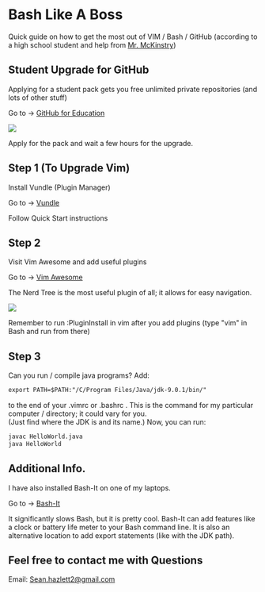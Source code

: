 # Bash Like A Boss
Quick guide on how to get the most out of VIM / Bash / GitHub (according to a high school student and help from [Mr. McKinstry](https://github.com/RobbieMcKinstry))

## Student Upgrade for GitHub 
Applying for a student pack gets you free unlimited private repositories (and lots of other stuff)

Go to -> [GitHub for Education](https://education.github.com/)


![](https://aimhighjoinordie.github.io/BashLikeABoss/assets/GitEdu.png)


Apply for the pack and wait a few hours for the upgrade.  

## Step 1 (To Upgrade Vim)
Install Vundle (Plugin Manager)

Go to -> [Vundle](https://github.com/VundleVim/Vundle.vim)

Follow Quick Start instructions

## Step 2 
Visit Vim Awesome and add useful plugins

Go to -> [Vim Awesome](https://vimawesome.com/)

The Nerd Tree is the most useful plugin of all; it allows for easy navigation. 


![](https://aimhighjoinordie.github.io/BashLikeABoss/assets/NT.png)


Remember to run :PluginInstall in vim after you add plugins (type "vim" in Bash and run from there)

## Step 3 
Can you run / compile java programs? Add:
```markdown
export PATH=$PATH:"/C/Program Files/Java/jdk-9.0.1/bin/"
```
to the end of your .vimrc or .bashrc . 
This is the command for my particular computer / directory; it could vary for you.  
(Just find where the JDK is and its name.)
Now, you can run:
```markdown
javac HelloWorld.java
java HelloWorld
```
## Additional Info. 
I have also installed Bash-It on one of my laptops.  

Go to -> [Bash-It](https://github.com/Bash-it/bash-it)

It significantly slows Bash, but it is pretty cool.
Bash-It can add features like a clock or battery life meter to your Bash command line. 
It is also an alternative location to add export statements (like with the JDK path).

## Feel free to contact me with Questions
Email: Sean.hazlett2@gmail.com 
